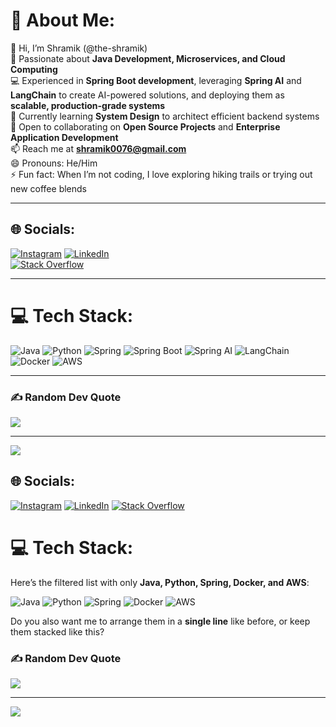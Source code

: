 # 💫 About Me:
👋 Hi, I’m Shramik (@the-shramik)  
👀 Passionate about **Java Development, Microservices, and Cloud Computing**  
💻 Experienced in **Spring Boot development**, leveraging **Spring AI** and **LangChain** to create AI-powered solutions, and deploying them as **scalable, production-grade systems**  
🌱 Currently learning **System Design** to architect efficient backend systems  
💼 Open to collaborating on **Open Source Projects** and **Enterprise Application Development**  
📫 Reach me at **shramik0076@gmail.com**  
😄 Pronouns: He/Him  
⚡ Fun fact: When I’m not coding, I love exploring hiking trails or trying out new coffee blends  

---

## 🌐 Socials:
[![Instagram](https://img.shields.io/badge/Instagram-%23E4405F.svg?logo=Instagram&logoColor=white)](https://www.instagram.com/http._shramik/) 
[![LinkedIn](https://img.shields.io/badge/LinkedIn-%230077B5.svg?logo=linkedin&logoColor=white)](https://www.linkedin.com/in/shramik-masti-5bb3a1212/)  
[![Stack Overflow](https://img.shields.io/badge/Stack%20Overflow-F58025?logo=stackoverflow&logoColor=white)](https://stackoverflow.com/users/20370773/shramik-masti?tab=profile)  

---

# 💻 Tech Stack:
![Java](https://img.shields.io/badge/java-%23ED8B00.svg?style=for-the-badge&logo=openjdk&logoColor=white) 
![Python](https://img.shields.io/badge/python-3670A0?style=for-the-badge&logo=python&logoColor=ffdd54) 
![Spring](https://img.shields.io/badge/spring-%236DB33F.svg?style=for-the-badge&logo=spring&logoColor=white) 
![Spring Boot](https://img.shields.io/badge/Spring%20Boot-%236DB33F.svg?style=for-the-badge&logo=springboot&logoColor=white) 
![Spring AI](https://img.shields.io/badge/Spring%20AI-4285F4?style=for-the-badge&logo=spring&logoColor=white) 
![LangChain](https://img.shields.io/badge/LangChain-121D33?style=for-the-badge&logo=chainlink&logoColor=white) 
![Docker](https://img.shields.io/badge/docker-%230db7ed.svg?style=for-the-badge&logo=docker&logoColor=white) 
![AWS](https://img.shields.io/badge/AWS-%23FF9900.svg?style=for-the-badge&logo=amazon-aws&logoColor=white)  

---

### ✍️ Random Dev Quote
![](https://quotes-github-readme.vercel.app/api?type=horizontal&theme=radical)

---

[![](https://visitcount.itsvg.in/api?id=the-shramik&icon=0&color=0)](https://visitcount.itsvg.in)

<!-- Profile generated with ❤️ by GPRM -->


## 🌐 Socials:
[![Instagram](https://img.shields.io/badge/Instagram-%23E4405F.svg?logo=Instagram&logoColor=white)](https://www.instagram.com/http._shramik/) 
[![LinkedIn](https://img.shields.io/badge/LinkedIn-%230077B5.svg?logo=linkedin&logoColor=white)](https://www.linkedin.com/in/shramik-masti-5bb3a1212/)
[![Stack Overflow](https://img.shields.io/badge/Stack%20Overflow-F58025?logo=stackoverflow&logoColor=white)](https://stackoverflow.com/users/20370773/shramik-masti?tab=profile)

# 💻 Tech Stack:
Here’s the filtered list with only **Java, Python, Spring, Docker, and AWS**:

![Java](https://img.shields.io/badge/java-%23ED8B00.svg?style=for-the-badge\&logo=openjdk\&logoColor=white) 
![Python](https://img.shields.io/badge/python-3670A0?style=for-the-badge\&logo=python\&logoColor=ffdd54) 
![Spring](https://img.shields.io/badge/spring-%236DB33F.svg?style=for-the-badge\&logo=spring\&logoColor=white) 
![Docker](https://img.shields.io/badge/docker-%230db7ed.svg?style=for-the-badge\&logo=docker\&logoColor=white) 
![AWS](https://img.shields.io/badge/AWS-%23FF9900.svg?style=for-the-badge\&logo=amazon-aws\&logoColor=white)


Do you also want me to arrange them in a **single line** like before, or keep them stacked like this?


### ✍️ Random Dev Quote
![](https://quotes-github-readme.vercel.app/api?type=horizontal&theme=radical)

---
[![](https://visitcount.itsvg.in/api?id=the-shramik&icon=0&color=0)](https://visitcount.itsvg.in)

<!-- Proudly created with GPRM ( https://gprm.itsvg.in ) -->
